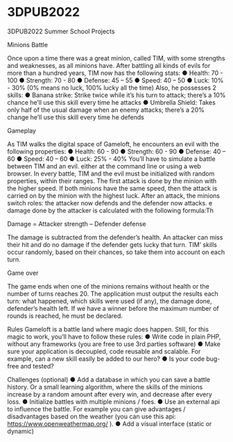 # 3DPUB2022
3DPUB2022 Summer School Projects
 

Minions Battle 

Once upon a time there was a great minion, called TIM, with some strengths and weaknesses, as all minions have.
After battling all kinds of evils for more than a hundred years, TIM now has the following stats:
●	Health: 70 - 100
●	Strength: 70 - 80
●	Defense: 45 – 55
●	Speed: 40 – 50
●	Luck: 10% - 30% (0% means no luck, 100% lucky all the time) Also, he possesses 2 skills:
●	Banana strike: Strike twice while it’s his turn to attack; there’s a 10% chance he’ll use this skill every time he attacks
●	Umbrella Shield: Takes only half of the usual damage when an enemy attacks; there’s a 20% change he’ll use this skill every time he defends



Gameplay 

As TIM walks the digital space of Gameloft, he encounters an evil with the following properties:
●	Health: 60 - 90
●	Strength: 60 - 90
●	Defense: 40 – 60
●	Speed: 40 – 60
●	Luck: 25% - 40% 
You’ll have to simulate a battle between TIM and an evil. either at the command line or using a web browser. In every battle, TIM and the evil must be initialized with random properties, within their ranges.
The first attack is done by the minion with the higher speed. If both minions have the same speed, then the attack is carried on by the minion with the highest luck. After an attack, the minions switch roles: the attacker now defends and the defender now attacks.
e damage done by the attacker is calculated with the following formula:Th

Damage = Attacker strength – Defender defense

The damage is subtracted from the defender’s health. An attacker can miss their hit and do no damage if the defender gets lucky that turn.
TIM’ skills occur randomly, based on their chances, so take them into account on each turn.

Game over

 The game ends when one of the minions remains without health or the number of turns reaches 20. The application must output the results each turn: what happened, which skills were used (if any), the damage done, defender’s health left.
If we have a winner before the maximum number of rounds is reached, he must be declared.

Rules 
Gameloft is a battle land where magic does happen. Still, for this magic to work, you’ll have to follow these rules:
● Write code in plain PHP, without any frameworks (you are free to use 3rd parties software)
● Make sure your application is decoupled, code reusable and scalable. For example, can a new skill easily be added to our hero?
● Is your code bug-free and tested?

Challenges (optional)
●	Add a database in which you can save a battle history. Or a small learning algorithm, where the skills of the minions increase by a random amount after every win, and decrease after every loss.
●	Initialize battles with multiple minions / foes.
●	Use an external api to influence the battle. For example you can give advantages / disadvantages based on the weather (you can use this api:  https://www.openweathermap.org/ ).
●	Add a visual interface (static or dynamic)
